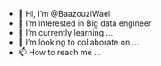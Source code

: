 - 👋 Hi, I’m @BaazouziWael
- 👀 I’m interested in Big data engineer 
- 🌱 I’m currently learning ...
- 💞️ I’m looking to collaborate on ...
- 📫 How to reach me ...

<!---
BaazouziWael/BaazouziWael is a ✨ special ✨ repository because its `README.md` (this file) appears on your GitHub profile.
You can click the Preview link to take a look at your changes.
--->
